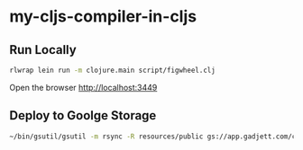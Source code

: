 # my-cljs-compiler-in-cljs

## Run Locally

```bash
rlwrap lein run -m clojure.main script/figwheel.clj
```


Open the browser [http://localhost:3449](http://localhost:3449)

## Deploy to Goolge Storage
```bash
~/bin/gsutil/gsutil -m rsync -R resources/public gs://app.gadjett.com/cljs_compiler
```
